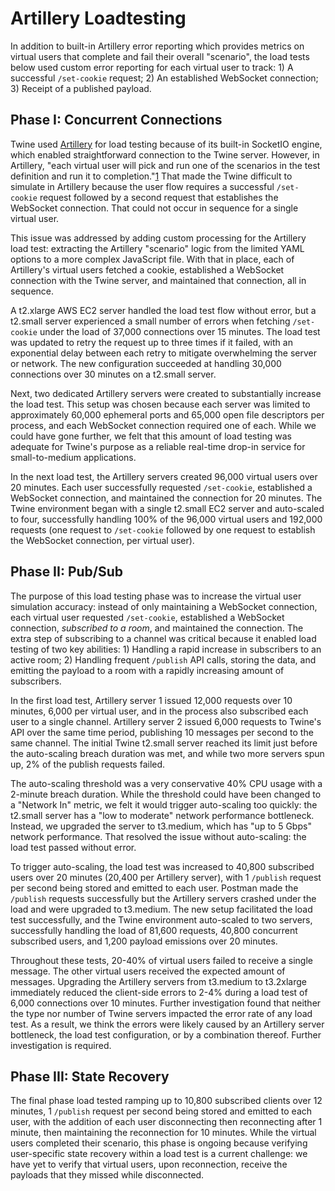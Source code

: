# Artillery Loadtesting

In addition to built-in Artillery error reporting which provides metrics on virtual users that complete and fail their overall "scenario", the load tests below used custom error reporting for each virtual user to track: 1) A successful `/set-cookie` request; 2) An established WebSocket connection; 3) Receipt of a published payload.

## Phase I: Concurrent Connections
Twine used [Artillery](https://www.artillery.io/docs) for load testing because of its built-in SocketIO engine, which enabled straightforward connection to the Twine server. However, in Artillery, "each virtual user will pick and run one of the scenarios in the test definition and run it to completion."[1](https://testerops.com/understanding-artillery-tests) That made the Twine difficult to simulate in Artillery because the user flow requires a successful `/set-cookie` request followed by a second request that establishes the WebSocket connection. That could not occur in sequence for a single virtual user.

This issue was addressed by adding custom processing for the Artillery load test: extracting the Artillery "scenario" logic from the limited YAML options to a more complex JavaScript file. With that in place, each of Artillery's virtual users fetched a cookie, established a WebSocket connection with the Twine server, and maintained that connection, all in sequence.

A t2.xlarge AWS EC2 server handled the load test flow without error, but a t2.small server experienced a small number of errors when fetching `/set-cookie` under the load of 37,000 connections over 15 minutes. The load test was updated to retry the request up to three times if it failed, with an exponential delay between each retry to mitigate overwhelming the server or network. The new configuration succeeded at handling 30,000 connections over 30 minutes on a t2.small server.

Next, two dedicated Artillery servers were created to substantially increase the load test. This setup was chosen because each server was limited to approximately 60,000 ephemeral ports and 65,000 open file descriptors per process, and each WebSocket connection required one of each. While we could have gone further, we felt that this amount of load testing was adequate for Twine's purpose as a reliable real-time drop-in service for small-to-medium applications.

In the next load test, the Artillery servers created 96,000 virtual users over 20 minutes. Each user successfully requested `/set-cookie`, established a WebSocket connection, and maintained the connection for 20 minutes. The Twine environment began with a single t2.small EC2 server and auto-scaled to four, successfully handling 100% of the 96,000 virtual users and 192,000 requests (one request to `/set-cookie` followed by one request to establish the WebSocket connection, per virtual user).

## Phase II: Pub/Sub
The purpose of this load testing phase was to increase the virtual user simulation accuracy: instead of only maintaining a WebSocket connection, each virtual user requested `/set-cookie`, established a WebSocket connection, *subscribed to a room*, and maintained the connection. The extra step of subscribing to a channel was critical because it enabled load testing of two key abilities: 1) Handling a rapid increase in subscribers to an active room; 2) Handling frequent `/publish` API calls, storing the data, and emitting the payload to a room with a rapidly increasing amount of subscribers.

In the first load test, Artillery server 1 issued 12,000 requests over 10 minutes, 6,000 per virtual user, and in the process also subscribed each user to a single channel. Artillery server 2 issued 6,000 requests to Twine's API over the same time period, publishing 10 messages per second to the same channel. The initial Twine t2.small server reached its limit just before the auto-scaling breach duration was met, and while two more servers spun up, 2% of the publish requests failed.

The auto-scaling threshold was a very conservative 40% CPU usage with a 2-minute breach duration. While the threshold could have been changed to a "Network In" metric, we felt it would trigger auto-scaling too quickly: the t2.small server has a "low to moderate" network performance bottleneck. Instead, we upgraded the server to t3.medium, which has "up to 5 Gbps" network performance. That resolved the issue without auto-scaling: the load test passed without error.

To trigger auto-scaling, the load test was increased to 40,800 subscribed users over 20 minutes (20,400 per Artillery server), with 1 `/publish` request per second being stored and emitted to each user. Postman made the `/publish` requests successfully but the Artillery servers crashed under the load and were upgraded to t3.medium. The new setup facilitated the load test successfully, and the Twine environment auto-scaled to two servers, successfully handling the load of 81,600 requests, 40,800 concurrent subscribed users, and 1,200 payload emissions over 20 minutes.

Throughout these tests, 20-40% of virtual users failed to receive a single message. The other virtual users received the expected amount of messages. Upgrading the Artillery servers from t3.medium to t3.2xlarge immediately reduced the client-side errors to 2-4% during a load test of 6,000 connections over 10 minutes. Further investigation found that neither the type nor number of Twine servers impacted the error rate of any load test. As a result, we think the errors were likely caused by an Artillery server bottleneck, the load test configuration, or by a combination thereof. Further investigation is required.

## Phase III: State Recovery
The final phase load tested ramping up to 10,800 subscribed clients over 12 minutes, 1 `/publish` request per second being stored and emitted to each user, with the addition of each user disconnecting then reconnecting after 1 minute, then maintaining the reconnection for 10 minutes. While the virtual users completed their scenario, this phase is ongoing because verifying user-specific state recovery within a load test is a current challenge: we have yet to verify that virtual users, upon reconnection, receive the payloads that they missed while disconnected.
